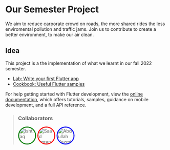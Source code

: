 <style> 
   img[src*="#image1"]{
      width: 50px;
      border: 3px solid green;
      border-radius: 50%;
      
   }
   img[src*="#image2"]{
      width: 50px;
      border: 3px solid red;
      border-radius: 50%;
      
   }

   img[src*="#image3"]{
      width: 50px;
      border: 3px solid blue;
      border-radius: 50%;
      
   }

   .h1{
      color: red;
   }
</style>

# Our Semester Project

We aim to reduce carporate crowd on roads, the more shared rides the less enviromental pollution and traffic jams. Join us to contribute to create a better environment, to make our air clean.

## Idea

This project is a the implementation of what we learnt in our fall 2022 semester.

- [Lab: Write your first Flutter app](https://docs.flutter.dev/get-started/codelab)
- [Cookbook: Useful Flutter samples](https://docs.flutter.dev/cookbook)

For help getting started with Flutter development, view the
[online documentation](https://docs.flutter.dev/), which offers tutorials,
samples, guidance on mobile development, and a full API reference.

> ### Collaborators
>
> ![Ishtiaq](https://avatars.githubusercontent.com/u/61074504?v=4#image1 "Ishtiaq Naqi") ![Saad Imran Sheikh](https://avatars.githubusercontent.com/u/62512066?v=4#image2 "Saad Imran Sheikh") ![Abdullah Kazmi](https://scontent.fkhi30-1.fna.fbcdn.net/v/t31.18172-8/20045411_1373620816067437_7796572257587563045_o.jpg?_nc_cat=106&ccb=1-7&_nc_sid=09cbfe&_nc_eui2=AeFYp2QuxohM480S0GZaLZ8_LNJ1uyCs0Ros0nW7IKzRGj_hhDJlKE-dNXlUDhMcubdONFR6zClslInT7Zh4zNE5&_nc_ohc=PLCY0XvRZQgAX_Y1qlT&_nc_ht=scontent.fkhi30-1.fna&oh=00_AfDSECu_uCm10IPL9X665wYhNvjyuTAJG9ELR0PI_R1XNQ&oe=638F3D3B#image3 "Syed Abdullah Kazmi")
